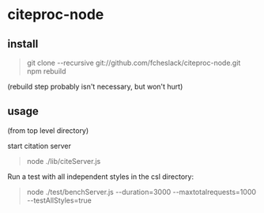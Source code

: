 # citeproc-node

## install

> git clone --recursive git://github.com/fcheslack/citeproc-node.git
> npm rebuild

(rebuild step probably isn't necessary, but won't hurt)

## usage

(from top level directory)

start citation server

> node ./lib/citeServer.js

Run a test with all independent styles in the csl directory:

> node ./test/benchServer.js --duration=3000 --maxtotalrequests=1000 --testAllStyles=true

